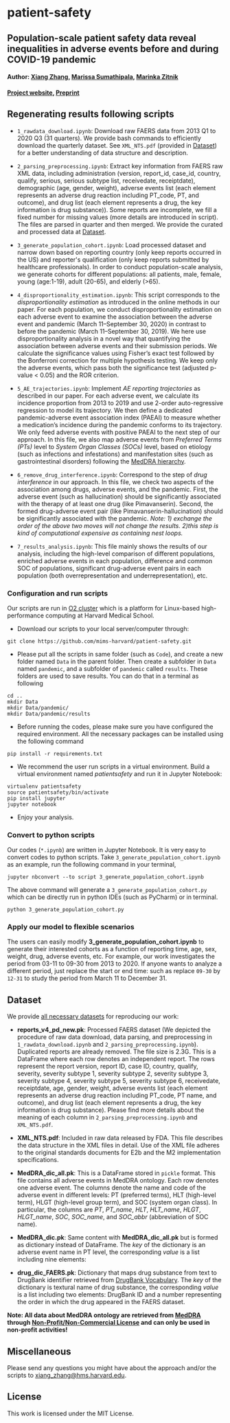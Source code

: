# patient-safety
<!--
Resource for *Population-scale patient safety data reveal inequalities in adverse events before and during COVID-19 pandemic* ([preprint](https://www.medrxiv.org/content/10.1101/2021.01.17.21249988v1)) by Xiang Zhang, Marissa Sumathipala, and Marinka Zitnik.
-->

## Population-scale patient safety data reveal inequalities in adverse events before and during COVID-19 pandemic


#### Author: [Xiang Zhang](http://xiangzhang.info/), [Marissa Sumathipala](https://www.linkedin.com/in/marissa-sumathipala-558bb5179/), [Marinka Zitnik](https://zitniklab.hms.harvard.edu/)

#### [Project website](https://zitniklab.hms.harvard.edu/projects/patient-safety), [Preprint](https://www.medrxiv.org/content/10.1101/2021.01.17.21249988v1)



## Regenerating results following scripts

- `1_rawdata_download.ipynb`: Download raw FAERS data from 2013 Q1 to 2020 Q3 (31 quarters). We provide bash commands to efficiently download the quarterly dataset. See `XML_NTS.pdf` (provided in [Dataset](#dataset)) for a better understanding of data structure and description. 

- `2_parsing_preprocessing.ipynb`: Extract key information from FAERS raw XML data, including administration (version, report\_id, case\_id, country, qualify, serious, serious subtype list, receivedate, receiptdate), demographic (age, gender, weight), adverse events list (each element represents an adverse drug reaction including PT\_code, PT, and outcome), and drug list (each element represents a drug, the key information is drug substance)). Some reports are incomplete, we fill a fixed number for missing values (more details are introduced in script). The files are parsed in quarter and then merged. We provide the curated and processed data at [Dataset](#dataset).

- `3_generate_population_cohort.ipynb`: Load processed dataset and narrow down based on reporting country (only keep reports occurred in the US) and reporter's qualification (only keep reports submitted by healthcare professionals). In order to conduct population-scale analysis, we generate cohorts for different populations: all patients, male, female, young (age:1-19), adult (20-65), and elderly (>65). 

- `4_disproportionality_estimation.ipynb`: This script corresponds to the *disproportionality estimation* as introduced in the online methods in our paper. For each population, we conduct disproportionality estimation on each adverse event to examine the association between the adverse event and pandemic (March 11–September 30, 2020) in contrast to before the pandemic (March 11–September 30, 2019). We here use disproportionality analysis in a novel way that quantifying the association between adverse events and their submission periods. We calculate the significance values using Fisher’s exact test followed by the Bonferroni correction for multiple hypothesis testing. We keep only the adverse events, which pass both the significance test (adjusted p-value < 0.05) and the ROR criterion.

- `5_AE_trajectories.ipynb`: Implement *AE reporting trajectories* as described in our paper. For each adverse event, we calculate its incidence proportion from 2013 to 2019 and use 2-order auto-regressive regression to model its trajectory. We then define a dedicated pandemic-adverse event association index (PAEAI) to measure whether a medication’s incidence during the pandemic conforms to its trajectory. We only feed adverse events with positive PAEAI to the next step of our approach. In this file, we also map adverse events from *Preferred Terms (PTs)* level to *System Organ Classes (SOCs)* level, based on etiology (such as infections and infestations) and manifestation sites (such as gastrointestinal disorders) following the [MedDRA hierarchy](https://www.meddra.org/how-to-use/basics/hierarchy). 

- `6_remove_drug_interference.ipynb`: Correspond to the step of *drug interference* in our approach. In this file, we check two aspects of the association among drugs, adverse events, and the pandemic. First, the adverse event (such as hallucination) should be significantly associated with the therapy of at least one drug (like Pimavanserin). Second, the formed drug-adverse event pair (like Pimavanserin-hallucination) should be significantly associated with the pandemic. *Note: 1) exchange the order of the above two moves will not change the results. 2)this step is kind of computational expensive as containing nest loops.* 
<!--We use patient matching strategy by comparing adverse drug reactions in test group and control group. The test group is selected through propensity scores which are measured based on available information such as age, sex, weight, the qualification of the reporter, severity vector, and the submission date. -->

- `7_results_analysis.ipynb`: This file mainly shows the results of our analysis, including the high-level comparison of different populations, enriched adverse events in each population, difference and common SOC of populations, significant drug-adverse event pairs in each population (both overrepresentation and underrepresentation), etc.


### Configuration and run scripts

Our scripts are run in [O2 cluster](https://wiki.rc.hms.harvard.edu/display/O2/) which is a platform for Linux-based high-performance computing at Harvard Medical School. 

- Download our scripts to your local server/computer through:
```
git clone https://github.com/mims-harvard/patient-safety.git
```

- Please put all the scripts in same folder (such as `Code`), and create a new folder named `Data` in the parent folder. Then create a subfolder in `Data` named `pandemic`, and a subfolder of `pandemic` called `results`. These folders are used to save results. You can do that in a terminal as following

```
cd ..
mkdir Data
mkdir Data/pandemic/
mkdir Data/pandemic/results
```

- Before running the codes, please make sure you have configured the required environment. All the necessary packages can be installed using the following command

```
pip install -r requirements.txt
```

- We recommend the user run scripts in a virtual environment. Build a virtual environment named *patientsafety* and run it in Jupyter Notebook:

```
virtualenv patientsafety
source patientsafety/bin/activate
pip install jupyter
jupyter notebook
```

- Enjoy your analysis.

### Convert to python scripts
Our codes (`*.ipynb`) are written in Jupyter Notebook. It is very easy to convert codes to python scripts. Take `3_generate_population_cohort.ipynb` as an example, run the following command in your terminal,

```
jupyter nbconvert --to script 3_generate_population_cohort.ipynb
```
The above command will generate a `3_generate_population_cohort.py` which can be directly run in python IDEs (such as PyCharm) or in terminal.

```
python 3_generate_population_cohort.py
```


### Apply our model to flexible scenarios

The users can easily modify **3\_generate\_population\_cohort.ipynb** to generate their interested cohorts as a function of reporting time, age, sex, weight, drug, adverse events, etc. For example, our work investigates the period from 03-11 to 09-30 from 2013 to 2020. If anyone wants to analyze a different period, just replace the start or end time: such as replace `09-30` by `12-31` to study the period from March 11 to December 31. 



## Dataset 
<span id="dataset"> </span>

We provide [all necessary datasets](https://dataverse.harvard.edu/privateurl.xhtml?token=d796b626-23b9-4a60-86d3-5525fda3c108) for reproducing our work:

- **reports_v4_pd_new.pk**: Processed FAERS dataset (We depicted the procedure of raw data download, data parsing, and preprocessing in `1_rawdata_download.ipynb` and `2_parsing_preprocessing.ipynb`). Duplicated reports are already removed. The file size is 2.3G. This is a DataFrame where each row denotes an independent report. The rows represent the report version, report ID, case ID, country, qualify, severity, severity subtype 1,  severity subtype 2, severity subtype 3, severity subtype 4, severity subtype 5, severity subtype 6, receivedate, receiptdate, age, gender, weight, adverse events list (each element represents an adverse drug reaction including PT\_code, PT name, and outcome), and drug list (each element represents a drug, the key information is drug substance). Please find more details about the meaning of each column in `2_parsing_preprocessing.ipynb` and `XML_NTS.pdf`. 


- **XML_NTS.pdf**: Included in raw data released by FDA. This file describes the data structure in the XML files in detail. Use of the XML file adheres to the original standards documents for E2b and the M2 implementation specifications.

- **MedDRA\_dic\_all.pk**: This is a DataFrame stored in `pickle` format. This file contains all adverse events in MedDRA ontology. Each row denotes one adverse event. The columns denote the name and code of the adverse event in different levels: PT (preferred terms), HLT (high-level term), HLGT (high-level group term), and SOC (system organ class). In particular, the columns are *PT*, *PT\_name*, *HLT*, *HLT\_name*, *HLGT*, *HLGT\_name*, *SOC*, *SOC\_name*, and *SOC\_abbr* (abbreviation of SOC name).

- **MedDRA\_dic.pk**: Same content with **MedDRA\_dic\_all.pk** but is formed as dictionary instead of DataFrame. The *key* of the dictionary is an adverse event name in PT level, the corresponding *value* is a list including nine elements: 


- **drug\_dic\_FAERS.pk**: Dictionary that maps drug substance from text to DrugBank identifier retrieved from [DrugBank Vocabulary](https://go.drugbank.com/releases/latest#open-data). The *key* of the dictionary is textural name of drug substance, the corresponding *value* is a list including two elements: DrugBank ID and a number representing the order in which the drug appeared in the FAERS dataset.


**Note: All data about MedDRA ontology are retrieved from [MedDRA](https://www.meddra.org/) through [Non-Profit/Non-Commercial License](https://www.meddra.org/subscription/subscription-type) and can only be used in non-profit activities!**


## Miscellaneous

Please send any questions you might have about the approach and/or the scripts to <xiang_zhang@hms.harvard.edu>.

## License

This work is licensed under the MIT License.
